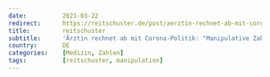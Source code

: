 ```yaml
---
date:          2021-03-22
redirect:      https://reitschuster.de/post/aerztin-rechnet-ab-mit-corona-politik-manipulative-zahlen/
title:         reitschuster
subtitle:      'Ärztin rechnet ab mit Corona-Politik: "Manipulative Zahlen"'
country:       DE
categories:    [Medizin, Zahlen]
tags:          [reitschuster, manipulation]
---
```

